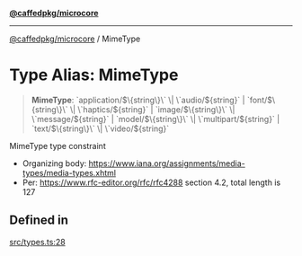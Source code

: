 [**@caffedpkg/microcore**](../README.md)

***

[@caffedpkg/microcore](../globals.md) / MimeType

# Type Alias: MimeType

> **MimeType**: \`application/$\{string\}\` \| \`audio/$\{string\}\` \| \`font/$\{string\}\` \| \`haptics/$\{string\}\` \| \`image/$\{string\}\` \| \`message/$\{string\}\` \| \`model/$\{string\}\` \| \`multipart/$\{string\}\` \| \`text/$\{string\}\` \| \`video/$\{string\}\`

MimeType type constraint
- Organizing body: https://www.iana.org/assignments/media-types/media-types.xhtml
- Per: https://www.rfc-editor.org/rfc/rfc4288 section 4.2, total length is 127

## Defined in

[src/types.ts:28](https://github.com/caffed/microcore/blob/3444f5042af4893783a848f270124aa74f8db032/src/types.ts#L28)
